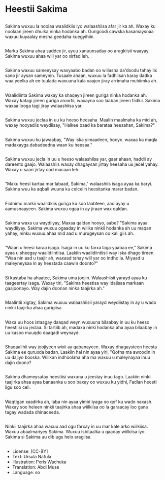 # Heestii Sakima

##
Sakima wuxuu la noolaa waalidkiis iyo walaashiisa afar jir ka ah. Waxay ku noolaan jireen dhulka ninka hodanka ah. Gurigoodi cawska kasamaysnaa waxuu kuyaalay mesha geedaha kuegyihiin.

##
Marku Sakima ahaa saddex jir, ayuu xanuunsaday oo aragkiisii waayay. Sakima wuxuu ahaa wiil yar oo xirfad leh.

##
Sakima waxuu sameeysay waxyaabo badan oo wiilasha da'doodu tahay lix sano jir aysan sameynin. Tusaale ahaan, wuxuu la fadhiisan karay dadka waa yeelka ah ee tuulada waxuuna kala xaajon jiray arrimaha muhiimka ah.

##
Waalidiinta Sakima waxay ka shaqeyn jireen guriga ninka hodanka ah. Waxay katagi jireen guriga aroortii, waxayna soo laaban jireen fiidkii. Sakima waxaa looga tagi jiray walaashiisa yar.

##
Sakima wuxuu jeclaa in uu ku heeso heesaha. Maalin maalmaha ka mid ah, waxay hooyadiis weydiisay, "Halkee baad ka barataa heesahan, Sakima?"

##
Sakima wuxuu ku jawaabay, "Way iska yimaadeen, hooyo. waxaa ka maqla madaxayga dabadeedna waan ku heesaa."

##
Sakima wuxuu jecla in uu u heeso walaashiisa yar, gaar ahaan, haddii ay dareento gaajo. Walaashiis waxay dhagaysan jirtay heesaha uu jecel yahay. Waxay u saari jirtay cod macaan leh.

##
"Maku heesi kartaa mar labaad, Sakima," walaashiis isaga ayaa ka baryi. Sakima wuu ka aqbali wuuna ku celcelin heesitanka marar badan.

##
Fiidnimo markii waalidkiis guriga ku soo laabteen, aad ayay u aamusnaayeen. Sakima wuxuu ogaa in ay jiraan wax qaldan.

##
Sakima waxa uu waydiiyay, Maxaa qaldan hooyo, aabe? "Sakima ayaa waydiiyay. Sakima wuxuu ogaaday in wiilka ninkii hodanka ah uu maqan yahay, ninku wuxuu ahaa mid aad u murugeysan oo kali giis ah.

##
"Waan u heesi karaa isaga. Isaga in uu ku farxa laga yaabaa ee," Sakima ayaa u sheegay waalidiintiisa. Laakiin waalidiintiisii way iska dhago tireen. "Waa nin aad u taajir ah, waxaad tahay wiil yar oo indho la. Miyaad u maleyneysaa in ay heestada caawin doonto?"

##
Si kastaba ha ahaatee, Sakima uma joojin. Walaashiisii yarayd ayaa ku taageertay isaga. Waxay tiri, "Sakima heestisa way idajisaa markaan gaajoonayo. Way dajin doonan ninka taajirka ah."

##
Maalintii xigtay, Sakima wuxuu walaashiisii yarayd weydiistay in ay u wado ninkii taajirka ahaa gurigiisa.

##
Waxa uu hoos istaagay daaqad weyn wuxuuna bilaabay in uu ku heeso heestiisi uu jeclaa. Si tartiib ah, madaxa ninki hodanka aha ayaa bilaabay in uu kasoo muuqdo daaqadi weynayd.

##
Shaqaalihii way joojiyeen wixii ay qabanayeen. Waxay dhagaysteen heesta Sakima ee quruxda badan. Laakiin hal nin ayaa yiri, "Qofna ma awoodin in uu dajiyo booska. Wiilkan indhoolaha aha ma waxuu u maleynayaa inuu dajin doono?

##
Sakima dhameysatay heestiisi waxuna u jeestay inuu tago. Laakiin ninkii taajirka ahaa ayaa banaanka u soo baxay oo wuxuu ku yidhi, Fadlan heestii iigu soo celi.

##
Waqtigan xaadirka ah, laba nin ayaa yimid iyaga oo qof ku wado naxash. Waxay soo heleen ninkii taajirka ahaa wiilkiisa oo la garaacay loo gana tagay wadada dhinaceeda.

##
Ninkii taajirka ahaa waxuu aad ogu farxay in uu mar kale arko wiilkiisa. Waxuu abaalmariyey Sakima. Wuxuu isbitaalka u qaaday wiilkiisa iyo Sakima si Sakima uu dib ugu helo aragiisa.

##
* License: [CC-BY]
* Text: Ursula Nafula
* Illustration: Peris Wachuka
* Translation: Abdi Muse
* Language: so
